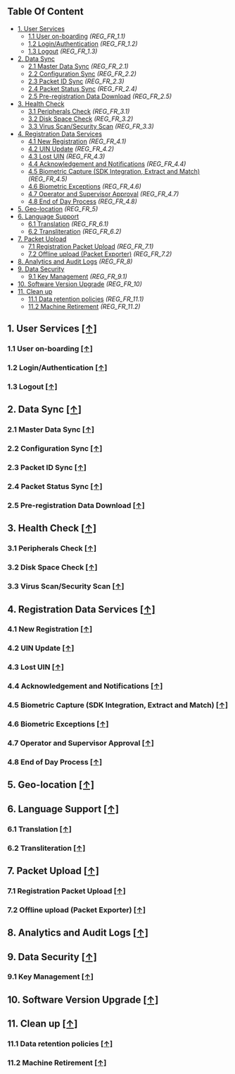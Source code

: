 ## Table Of Content

- [1. User Services](#1-user-services-)
  * [1.1 User on-boarding](#11-user-on-boarding-) _(REG_FR_1.1)_
  * [1.2 Login/Authentication](#12-loginauthentication-) _(REG_FR_1.2)_
  * [1.3 Logout](#13-logout-) _(REG_FR_1.3)_
- [2. Data Sync](#2-data-sync-)
  * [2.1 Master Data Sync](#21-master-data-sync-) _(REG_FR_2.1)_
  * [2.2 Configuration Sync](#22-configuration-sync-) _(REG_FR_2.2)_
  * [2.3 Packet ID Sync](#23-packet-id-sync-) _(REG_FR_2.3)_
  * [2.4 Packet Status Sync](#24-packet-status-sync-) _(REG_FR_2.4)_
  * [2.5 Pre-registration Data Download](#25-pre-registration-data-download-) _(REG_FR_2.5)_
- [3. Health Check](#3-health-check-)
  * [3.1 Peripherals Check](#31-peripherals-check-) _(REG_FR_3.1)_
  * [3.2 Disk Space Check](#32-disk-space-check-) _(REG_FR_3.2)_
  * [3.3 Virus Scan/Security Scan](#33-virusscan-security-scan-) _(REG_FR_3.3)_
- [4. Registration Data Services](#4-registration-data-services-)
  * [4.1 New Registration](#41-new-registration-) _(REG_FR_4.1)_
  * [4.2 UIN Update](#42-uin-update-) _(REG_FR_4.2)_
  * [4.3 Lost UIN](#43-lost-uin-) _(REG_FR_4.3)_
  * [4.4 Acknowledgement and Notifications](#44-acknowledgement-and-notifications-) _(REG_FR_4.4)_
  * [4.5 Biometric Capture (SDK Integration, Extract and Match)](#45-biometric-capture-sdk-integration--extract-and-match-) _(REG_FR_4.5)_
  * [4.6 Biometric Exceptions](#46-biometric-exceptions-) _(REG_FR_4.6)_
  * [4.7 Operator and Supervisor Approval](#47-operator-and-supervisor-approval-) _(REG_FR_4.7)_
  * [4.8 End of Day Process](#48-end-of-day-process-) _(REG_FR_4.8)_
- [5. Geo-location](#5-geo-location-) _(REG_FR_5)_
- [6. Language Support](#6-language-support-)
  * [6.1 Translation](#61-translation-) _(REG_FR_6.1)_
  * [6.2 Transliteration](#62-transliteration-) _(REG_FR_6.2)_
- [7. Packet Upload](#7-packet-upload-)
  * [7.1 Registration Packet Upload](#71-registration-packet-upload-) _(REG_FR_7.1)_
  * [7.2 Offline upload (Packet Exporter)](#72-offline-upload-packet-exporter-) _(REG_FR_7.2)_
- [8. Analytics and Audit Logs](#8-analytics-and-audit-logs-) _(REG_FR_8)_
- [9. Data Security](#9-data-security-)
  * [9.1 Key Management](#91-key-management-) _(REG_FR_9.1)_
- [10. Software Version Upgrade](#10-software-version-upgrade-) _(REG_FR_10)_
- [11. Clean up](#11-clean-up-)
  * [11.1 Data retention policies](#111-data-retention-policies-) _(REG_FR_11.1)_
  * [11.2 Machine Retirement](#112-machine-retirement-) _(REG_FR_11.2)_

## 1. User Services [**[↑]**](#table-of-content)
### 1.1 User on-boarding [**[↑]**](#table-of-content)
### 1.2 Login/Authentication [**[↑]**](#table-of-content)
### 1.3 Logout [**[↑]**](#table-of-content)
## 2. Data Sync [**[↑]**](#table-of-content)
### 2.1 Master Data Sync [**[↑]**](#table-of-content)
### 2.2 Configuration Sync [**[↑]**](#table-of-content)
### 2.3 Packet ID Sync [**[↑]**](#table-of-content)
### 2.4 Packet Status Sync [**[↑]**](#table-of-content)
### 2.5 Pre-registration Data Download [**[↑]**](#table-of-content)
## 3. Health Check [**[↑]**](#table-of-content)
### 3.1 Peripherals Check [**[↑]**](#table-of-content)
### 3.2 Disk Space Check [**[↑]**](#table-of-content)
### 3.3 Virus Scan/Security Scan [**[↑]**](#table-of-content)
## 4. Registration Data Services [**[↑]**](#table-of-content)
### 4.1 New Registration [**[↑]**](#table-of-content)
### 4.2 UIN Update [**[↑]**](#table-of-content)
### 4.3 Lost UIN [**[↑]**](#table-of-content)
### 4.4 Acknowledgement and Notifications [**[↑]**](#table-of-content)
### 4.5 Biometric Capture (SDK Integration, Extract and Match) [**[↑]**](#table-of-content)
### 4.6 Biometric Exceptions [**[↑]**](#table-of-content)
### 4.7 Operator and Supervisor Approval [**[↑]**](#table-of-content)
### 4.8 End of Day Process [**[↑]**](#table-of-content)
## 5. Geo-location [**[↑]**](#table-of-content)
## 6. Language Support [**[↑]**](#table-of-content)
### 6.1 Translation [**[↑]**](#table-of-content)
### 6.2 Transliteration [**[↑]**](#table-of-content)
## 7. Packet Upload [**[↑]**](#table-of-content)
### 7.1 Registration Packet Upload [**[↑]**](#table-of-content) 
### 7.2 Offline upload (Packet Exporter) [**[↑]**](#table-of-content)
## 8. Analytics and Audit Logs [**[↑]**](#table-of-content) 
## 9. Data Security [**[↑]**](#table-of-content)
### 9.1 Key Management [**[↑]**](#table-of-content)
## 10. Software Version Upgrade [**[↑]**](#table-of-content)
## 11. Clean up [**[↑]**](#table-of-content)
### 11.1 Data retention policies [**[↑]**](#table-of-content)
### 11.2 Machine Retirement [**[↑]**](#table-of-content)


